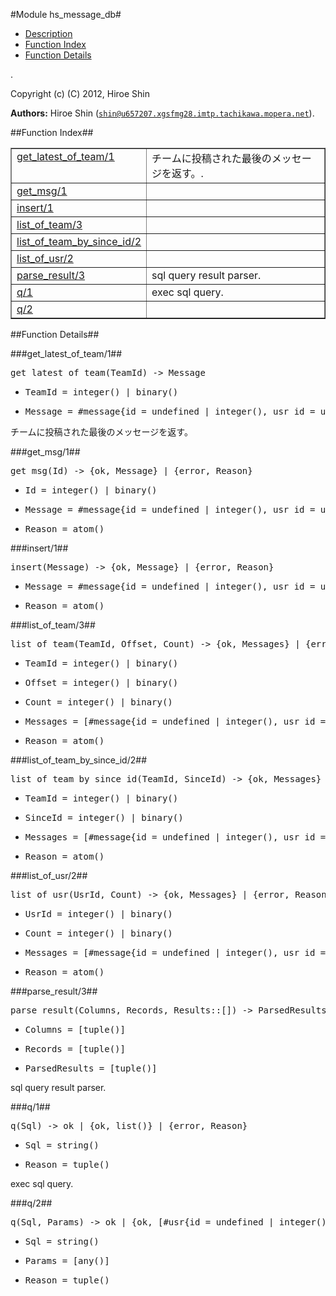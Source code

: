 

#Module hs_message_db#
* [Description](#description)
* [Function Index](#index)
* [Function Details](#functions)


.

Copyright (c) (C) 2012, Hiroe Shin

__Authors:__ Hiroe Shin ([`shin@u657207.xgsfmg28.imtp.tachikawa.mopera.net`](mailto:shin@u657207.xgsfmg28.imtp.tachikawa.mopera.net)).<a name="index"></a>

##Function Index##


<table width="100%" border="1" cellspacing="0" cellpadding="2" summary="function index"><tr><td valign="top"><a href="#get_latest_of_team-1">get_latest_of_team/1</a></td><td>
チームに投稿された最後のメッセージを返す。.</td></tr><tr><td valign="top"><a href="#get_msg-1">get_msg/1</a></td><td></td></tr><tr><td valign="top"><a href="#insert-1">insert/1</a></td><td></td></tr><tr><td valign="top"><a href="#list_of_team-3">list_of_team/3</a></td><td></td></tr><tr><td valign="top"><a href="#list_of_team_by_since_id-2">list_of_team_by_since_id/2</a></td><td></td></tr><tr><td valign="top"><a href="#list_of_usr-2">list_of_usr/2</a></td><td></td></tr><tr><td valign="top"><a href="#parse_result-3">parse_result/3</a></td><td>sql query result parser.</td></tr><tr><td valign="top"><a href="#q-1">q/1</a></td><td>exec sql query.</td></tr><tr><td valign="top"><a href="#q-2">q/2</a></td><td></td></tr></table>


<a name="functions"></a>

##Function Details##

<a name="get_latest_of_team-1"></a>

###get_latest_of_team/1##


<pre>get_latest_of_team(TeamId) -&gt; Message</pre>
<ul class="definitions"><li><pre>TeamId = integer() | binary()</pre></li><li><pre>Message = #message{id = undefined | integer(), usr_id = undefined | integer(), team_id = undefined | integer(), text = undefined | binary(), created_at = undefined | non_neg_integer(), lat = undefined | string(), lng = undefined | string()} | undefined</pre></li></ul>


チームに投稿された最後のメッセージを返す。<a name="get_msg-1"></a>

###get_msg/1##


<pre>get_msg(Id) -&gt; {ok, Message} | {error, Reason}</pre>
<ul class="definitions"><li><pre>Id = integer() | binary()</pre></li><li><pre>Message = #message{id = undefined | integer(), usr_id = undefined | integer(), team_id = undefined | integer(), text = undefined | binary(), created_at = undefined | non_neg_integer(), lat = undefined | string(), lng = undefined | string()}</pre></li><li><pre>Reason = atom()</pre></li></ul>

<a name="insert-1"></a>

###insert/1##


<pre>insert(Message) -&gt; {ok, Message} | {error, Reason}</pre>
<ul class="definitions"><li><pre>Message = #message{id = undefined | integer(), usr_id = undefined | integer(), team_id = undefined | integer(), text = undefined | binary(), created_at = undefined | non_neg_integer(), lat = undefined | string(), lng = undefined | string()}</pre></li><li><pre>Reason = atom()</pre></li></ul>

<a name="list_of_team-3"></a>

###list_of_team/3##


<pre>list_of_team(TeamId, Offset, Count) -&gt; {ok, Messages} | {error, Reason}</pre>
<ul class="definitions"><li><pre>TeamId = integer() | binary()</pre></li><li><pre>Offset = integer() | binary()</pre></li><li><pre>Count = integer() | binary()</pre></li><li><pre>Messages = [#message{id = undefined | integer(), usr_id = undefined | integer(), team_id = undefined | integer(), text = undefined | binary(), created_at = undefined | non_neg_integer(), lat = undefined | string(), lng = undefined | string()}]</pre></li><li><pre>Reason = atom()</pre></li></ul>

<a name="list_of_team_by_since_id-2"></a>

###list_of_team_by_since_id/2##


<pre>list_of_team_by_since_id(TeamId, SinceId) -&gt; {ok, Messages} | {error, Reason}</pre>
<ul class="definitions"><li><pre>TeamId = integer() | binary()</pre></li><li><pre>SinceId = integer() | binary()</pre></li><li><pre>Messages = [#message{id = undefined | integer(), usr_id = undefined | integer(), team_id = undefined | integer(), text = undefined | binary(), created_at = undefined | non_neg_integer(), lat = undefined | string(), lng = undefined | string()}]</pre></li><li><pre>Reason = atom()</pre></li></ul>

<a name="list_of_usr-2"></a>

###list_of_usr/2##


<pre>list_of_usr(UsrId, Count) -&gt; {ok, Messages} | {error, Reason}</pre>
<ul class="definitions"><li><pre>UsrId = integer() | binary()</pre></li><li><pre>Count = integer() | binary()</pre></li><li><pre>Messages = [#message{id = undefined | integer(), usr_id = undefined | integer(), team_id = undefined | integer(), text = undefined | binary(), created_at = undefined | non_neg_integer(), lat = undefined | string(), lng = undefined | string()}]</pre></li><li><pre>Reason = atom()</pre></li></ul>

<a name="parse_result-3"></a>

###parse_result/3##


<pre>parse_result(Columns, Records, Results::[]) -&gt; ParsedResults</pre>
<ul class="definitions"><li><pre>Columns = [tuple()]</pre></li><li><pre>Records = [tuple()]</pre></li><li><pre>ParsedResults = [tuple()]</pre></li></ul>

sql query result parser.<a name="q-1"></a>

###q/1##


<pre>q(Sql) -&gt; ok | {ok, list()} | {error, Reason}</pre>
<ul class="definitions"><li><pre>Sql = string()</pre></li><li><pre>Reason = tuple()</pre></li></ul>

exec sql query.<a name="q-2"></a>

###q/2##


<pre>q(Sql, Params) -&gt; ok | {ok, [#usr{id = undefined | integer(), name = undefined | string(), longname = string(), email = undefined | string(), password = undefined | binary(), password_seed = undefined | binary(), icon_url = string(), lat = string(), lng = string(), description = string(), created_at = undefined | non_neg_integer()}]} | {error, Reason}</pre>
<ul class="definitions"><li><pre>Sql = string()</pre></li><li><pre>Params = [any()]</pre></li><li><pre>Reason = tuple()</pre></li></ul>


